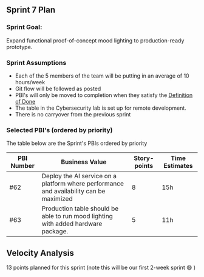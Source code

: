 ## Sprint 7 Plan

### Sprint Goal:
Expand functional proof-of-concept mood lighting to production-ready prototype.

### Sprint Assumptions

* Each of the 5 members of the team will be putting in an average of 10 hours/week
* Git flow will be followed as posted
* PBI's will only be moved to completion when they satisfy the [Definition of Done](/msoe.edu/sdl/sd21/sisyphus/msoe-sisbot/-/wikis/Process/Definition%20of%20Done)
* The table in the Cybersecurity lab is set up for remote development.
* There is no carryover from the previous sprint

### Selected PBI's (ordered by priority)
The table below are the Sprint's PBIs ordered by priority


| PBI Number | Business Value | Story-points | Time Estimates | 
| ---------- | -------------- | ------------ | -------------- |
| #62 | Deploy the AI service on a platform where performance and availability can be maximized | 8 | 15h |
| #63 | Production table should be able to run mood lighting with added hardware package. | 5 | 11h |

## Velocity Analysis
13 points planned for this sprint (note this will be our first 2-week sprint :smile: )